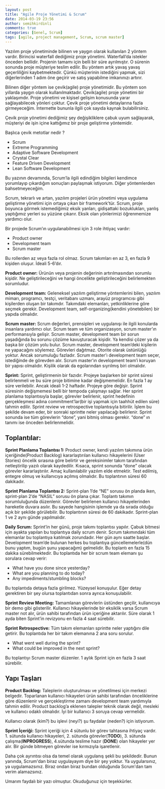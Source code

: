 ```yaml
---
layout: post
title: "Agile Proje Yönetimi & Scrum"
date: 2014-03-19 23:56
author: semihkirdinli
comments: true
categories: [Genel, Scrum]
tags: [agile, project management, Scrum, scrum master]
---
```

Yazılım proje yönetiminde bilinen ve yaygın olarak kullanılan 2 yöntem vardır. Birincisi waterfall dediğimiz proje yönetimi. Waterfall’da istekler önceden bellidir. Projenin tamamı için belli bir süre ayrılmıştır. O sürenin sonunda proje müşteriye teslim edilir. Bu yöntem artık yavaş yavaş geçerliliğini kaybetmektedir. Çünkü müşterinin istediğini yapmak, sizi diğerlerinden 1 adım öne geçirir ve satış yapabilme imkanınızı artırır.

Bilinen diğer yöntem ise çevik(agile) proje yönetimidir. Bu yöntem son yıllarda yaygın olarak kullanılmaktadır. Çevik(agile) proje yönetimi bir yaklaşımdır. Proje yönetimi ve kişisel gelişim konusunda yarar sağlayabilecek yönleri çoktur. Çevik proje yönetimi detaylarına fazla girmeyeceğim. İnternette bununla ilgili çok sayıda kaynak bulabilirsiniz.

Çevik proje yönetimi dediğimiz şey değişikliklere çabuk uyum sağlayarak, müşteriyi de işin içine kattığımız bir proje geliştirme yöntemidir.

Başlıca çevik metotlar nedir ?

*   Scrum
*   Extreme Programming
*   Adaptive Software Development
*   Crystal Clear
*   Feature Driven Development
*   Lean Software Development

Bu yazının devamında, Scrum’la ilgili edindiğim bilgileri kendimce yorumlayıp çıkardığım sonuçları paylaşmak istiyorum. Diğer yöntemlerden bahsetmeyeceğim.

Scrum, tekrarlı ve artan, yazılım projeleri ürün yönetimi veya uygulama geliştirme yönetimi için ortaya çıkan bir framework’tür. Scrum, proje boyunca görmek istemediğimiz eksik yanları, gidişattaki bozuklukları, yanlış yaptığımız yerleri su yüzüne çıkarır. Eksik olan yönlerimizi öğrenmemize yardımcı olur.

Bir projede Scrum’ın uygulanabilmesi için 3 role ihtiyaç vardır:

*   Product owner
*   Development team
*   Scrum master

Bu rollerden az veya fazla rol olmaz. Scrum takımları en az 3, en fazla 9 kişiden oluşur. İdeali 5-6’dır.

**Product owner:** Ürünün veya projenin değerinin artırılmasından sorumlu kişidir. Ne geliştirileceğini ve hangi öncelikte geliştirileceğini belirlemekten sorumludur.

**Development team:** Geleneksel yazılım geliştirme yöntemlerini bilen, yazılım mimarı, programcı, testçi, veritabanı uzmanı, arayüz programcısı gibi kişilerden oluşan bir takımdır. Takımdaki elemanları, yetkinliklerine göre seçmek gerekir. Development team, self-organizing(kendini yönetebilen) bir yapıda olmalıdır.

**Scrum master:** Scrum değerleri, prensipleri ve uygulanışı ile ilgili konularda insanlara yardımcı olur. Scrum team ve tüm organizasyon, scrum master’ın performansıyla gelişir. Scrum master, development team bir sorun yaşadığında bu sorunu çözüme kavuşturacak kişidir. Ya kendisi çözer ya da başka bir çözüm yolu bulur. Scrum master, development team’deki kişilerin ne yapacağını söylemez. Görevleri dağıtmaz. Otorite olarak üstünlüğü yoktur. Ancak sorumuluğu fazladır. Scrum master’ı development team seçer, istediğinde de görevden alır. Scrum master’ın development team’i koruyan bir yapısı olmalıdır. Kişilik olarak da egolarından sıyrılmış biri olmalıdır.

**Sprint:** Sprint, geliştirmenin bir fazıdır. Projeye başlarken bir sprint süresi belirlenmeli ve bu süre proje bitimine kadar değişmemelidir. En fazla 1 ay süre verilebilir. Ancak ideali 1-2 haftadır. Projeye göre değişir. Sprint süresinin değişmemesi belli bir tempoda çalışmayı sağlar. Her sprint planlama toplantısıyla başlar, görevler belirlenir, sprint hedefinin gerçekleşmesi adına commitment’lar(bir işi yapmak için taahhüt edilen süre) tahmin edilir. Sprint review ve retrospective toplantısıyla bitirilir. İşlem bu şekilde devam eder, bir sonraki sprintte neler yapılacağı belirlenir. Sprint sonunda ise tüm görevlerin “done”, yani bitmiş olması gerekir. “done” ın tanımı ise önceden belirlenmelidir.

**Toplantılar:**
---
**Sprint Planlama Toplantısı 1:** Product owner, kendi yazılım takımına ürün içeriğinde(Product Backlog) kararlaştırılan kullanıcı hikayelerini (User Stories) öncelik sırasına göre belirtir ve gereksinimler takım tarafından netleştirilip yazılı olarak kaydedilir. Kısaca, sprint sonunda “done” olacak görevler kararlaştırılır. Amaç kullanılabilir yazılım elde etmektir. Test edilmiş, entegre olmuş ve kullanıcıya açılmış olmalıdır. Bu toplantının süresi 60 dakikadır.

**Sprint Planlama Toplantısı 2:** Sprint-plan 1’de “NE” sorusu ön planda iken, sprint-plan 2’de “NASIL” sorusu ön plana çıkar. Toplantı takımın sorumluluğunda düzenlenir. Görevler belirlenen kullanıcı hikayelerinden hareketle duvara asılır. Bu sayede hangisinin işlemde ya da sırada olduğu açık bir şekilde görülebilir. Bu toplantının süresi de 60 dakikadır. Sprint-plan 1 ve 2 aynı günde yapılmalıdır.

**Daily Scrum:** Sprint’in her günü, proje takımı toplantısı yapılır. Çabuk bitmesi için ayakta yapılan bu toplantıya daily scrum denir. Scrum takımındaki tüm elemanlar bu toplantıya katılmak zorundadır. Her gün aynı saatte başlar. Development team’de bulunan herkes bu toplantıya güncellemelerle(dün bunu yaptım, bugün şunu yapacağım) gelmelidir. Bu toplantı en fazla 15 dakika sürebilmektedir. Bu toplantıda her bir scrum team elemanı şu sorulara cevap verir:

*   What have you done since yesterday?
*   What are you planning to do today?
*   Any impediments/stumbling blocks?

Bu toplantıda detaya fazla girilmez. Yüzeysel konuşulur. Eğer detay gerektiren bir şey olursa toplantıdan sonra ayrıca konuşulabilir.

**Sprint Review Meeting:** Tamamlanan görevlerin üstünden geçilir, kullanıcıya bir demo gibi gösterilir. Kullanıcı hikayelerinde bir eksiklik varsa Scrum master not alır, ürün sahibi tarafından ürün içeriğine aktarılır. Süre olarak 1 ayda biten Sprint’in revizyonu en fazla 4 saat sürebilir.

**Sprint Retrospective:** Tüm takım elemanları sprintte neler yaptığını dile getirir. Bu toplantıda her bir takım elemanına 2 ana soru sorulur.

*   What went well during the sprint?
*   What could be improved in the next sprint?

Bu toplantıyı Scrum master düzenler. 1 aylık Sprint için en fazla 3 saat sürebilir.

**Yapı Taşları**
---
**Product Backlog:** Taleplerin oluşturulması ve yönetilmesi için merkezi belgedir. Toparlanan kullanıcı hikayeleri ürün sahibi tarafından önceliklerine göre düzenlenir ve gerçekleştirme zamanı development team yardımıyla tahmin edilir. Product backlog’a eklenen talepler teknik olarak değil, mesleki ve kullanıcı odaklı olmalıdır. İyi bir kullanıcı 3 soruya cevap vermelidir.

Kullanıcı olarak (kim?) bu işlevi (neyi?) şu faydalar (neden?) için istiyorum.

**Sprint İçeriği:** Sprint içeriği için 4 sütunlu bir görev tahtasına ihtiyaç vardır. 1. sütunda kullanıcı hikayeleri, 2. sütunda görevler(**TODO**), 3. sütunda çalışma(**INPROGRESS**), 4.sütunda teslime hazır (**DONE**) olan hikayeler yer alır. Bir günde bitmeyen görevler ise kırmızıyla işaretlenir.

Daha çok ayrıntısı olsa da temel olarak uygulanış şekli bu şekildedir. Bunun yanında, Scrum'dan biraz uygulayayım diye bir şey yoktur. Ya uygularsınız, ya uygulamazsınız. Biraz ondan biraz bundan olduğunda Scrum'dan tam verim alamazsınız.

Umarım faydalı bir yazı olmuştur. Okuduğunuz için teşekkürler.

